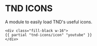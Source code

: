# TND ICONS

A module to easily load TND's useful icons.

```
<div class="fill-black w-16">
{{ partial "tnd-icons/icon" "youtube" }}
</div>
```